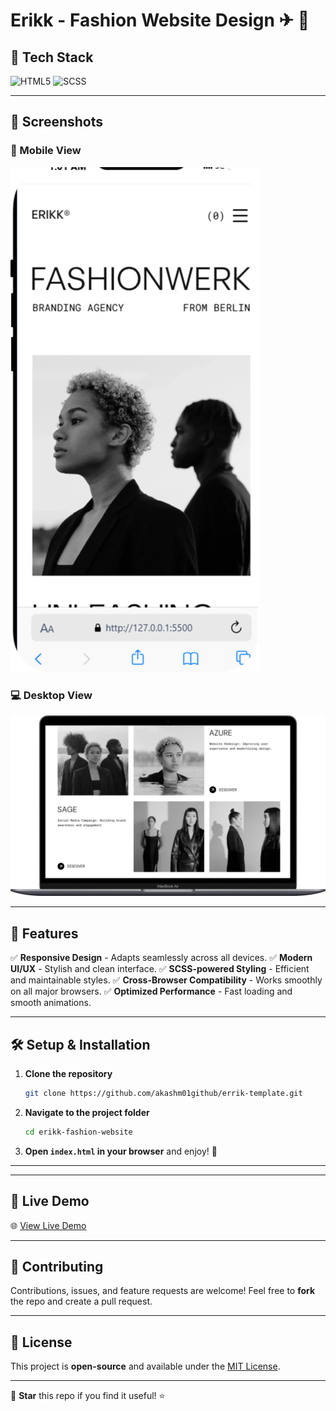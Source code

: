 # Erikk - Fashion Website Design ✈ 🧳


## 🚀 Tech Stack

![HTML5](https://img.shields.io/badge/HTML5-E34F26?style=for-the-badge&logo=html5&logoColor=white)
![SCSS](https://img.shields.io/badge/SCSS-CC6699?style=for-the-badge&logo=sass&logoColor=white)

---

## 📸 Screenshots

### 📱 Mobile View
![Mobile View](https://github.com/akashm01github/errik-template/blob/main/images/iPhone-13-PRO-127.0.0.1.png)

### 💻 Desktop View
![Desktop View](https://github.com/akashm01github/errik-template/blob/main/images/Macbook-Air-127.0.0.1.png)

---

## 🌟 Features

✅ **Responsive Design** - Adapts seamlessly across all devices.
✅ **Modern UI/UX** - Stylish and clean interface.
✅ **SCSS-powered Styling** - Efficient and maintainable styles.
✅ **Cross-Browser Compatibility** - Works smoothly on all major browsers.
✅ **Optimized Performance** - Fast loading and smooth animations.

---

## 🛠️ Setup & Installation

1. **Clone the repository**
   ```sh
   git clone https://github.com/akashm01github/errik-template.git
   ```
2. **Navigate to the project folder**
   ```sh
   cd erikk-fashion-website
   ```
3. **Open `index.html` in your browser** and enjoy! 🎉

---

---

## 🔗 Live Demo

🌐 [View Live Demo](https://grand-duckanoo-22d63e.netlify.app/)

---

## 🤝 Contributing

Contributions, issues, and feature requests are welcome! Feel free to **fork** the repo and create a pull request.

---

## 📜 License

This project is **open-source** and available under the [MIT License](LICENSE).

---


💖 **Star** this repo if you find it useful! ⭐
